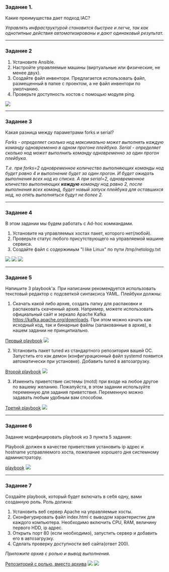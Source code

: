 ### Задание 1. 

Какие преимущества дает подход IAC?

*Управлять инфраструктурой становится быстрее и легче, так как однотипные действия автоматизированы и дают одинаковый результат.*

---

### Задание 2 

1. Установите Ansible.
2. Настройте управляемые машины (виртуальные или физические, не менее двух).
3. Создайте файл инвентори. Предлагается использовать файл, размещенный в папке с проектом, а не файл инвентори по умолчанию.
4. Проверьте доступность хостов с помощью модуля ping.


![](https://github.com/guillotine666/nah/blob/master/automation_infra/homeworks/tmp/7/7.1.2.png)

---

### Задание 3

Какая разница между параметрами forks и serial?


*Forks - определяет сколько нод максимально может выполнять каждую команду одновременно в одном прогоне плейбука.
Serial - определяет сколько нод может выполнить команду одновременно за один прогон плейбука.*

*Т.е. при forks=2 одновременное количество выполняющих команды нод будет равно 4 и выполнение будет за один прогон. И будет ожидать выполнения всех нод из списка.
А при serial=2, одновременное кличество выполняющих **каждую** команду нод равно 2, после выполнения всех команд, будет новый запуск плейбука для оставшихся нод, но опять выполняться будут не более 2.*

---

### Задание 4 

В этом задании мы будем работать с Ad-hoc коммандами.

1. Установите на управляемых хостах пакет, которого нет(любой).
2. Проверьте статус любого присутствующего на управляемой машине сервиса. 
3. Создайте файл с содержимым "I like Linux" по пути /tmp/netology.txt

 
![](https://github.com/guillotine666/nah/blob/master/automation_infra/homeworks/tmp/7/7.1.4.1.png)
![](https://github.com/guillotine666/nah/blob/master/automation_infra/homeworks/tmp/7/7.1.4.2.png)
![](https://github.com/guillotine666/nah/blob/master/automation_infra/homeworks/tmp/7/7.1.4.3.png)

---

### Задание 5

Напишите 3 playbook'a. При написании рекомендуется использовать текстовый редактор с подсветкой синтаксиса YAML.
Плейбуки должны:
1. Скачать какой либо архив, создать папку для распаковки и распаковать скаченный архив. Например, можете использовать официальный сайт и зеркало Apache Kafka https://kafka.apache.org/downloads. При этом можно качать как исходный код, так и бинарные файлы (запакованные в архив), в нашем задании не принципиально.

[Первый playbook](https://github.com/guillotine666/nah/blob/master/automation_infra/homeworks/tmp/7/7.1.5.1.yml)
![](https://github.com/guillotine666/nah/blob/master/automation_infra/homeworks/tmp/7/7.1.5.1.png)

2. Установить пакет tuned из стандартного репозитория вашей ОС. Запустить его как демон (конфигурационный файл systemd появится автоматически при установке). Добавить tuned в автозагрузку.

[Второй playbook](https://github.com/guillotine666/nah/blob/master/automation_infra/homeworks/tmp/7/7.1.5.2.yml)
![](https://github.com/guillotine666/nah/blob/master/automation_infra/homeworks/tmp/7/7.1.5.1.png)

3. Изменить приветствие системы (motd) при входе на любое другое по вашему желанию. Пожалуйста, в этом задании используйте переменную для задания приветствия. Переменную можно задавать любым удобным вам способом.

[Третий playbook](https://github.com/guillotine666/nah/blob/master/automation_infra/homeworks/tmp/7/7.1.5.3.yml)
![](https://github.com/guillotine666/nah/blob/master/automation_infra/homeworks/tmp/7/7.1.5.3.png)

---
### Задание 6

Задание модифицировать playbook из 3 пункта 5 задания: 

Playbook должен в качестве приветствия установить ip адрес и hostname усправляемого хоста, пожелание хорошего дня системному администратору. 


[playbook](https://github.com/guillotine666/nah/blob/master/automation_infra/homeworks/tmp/7/7.1.6.yml)
![](https://github.com/guillotine666/nah/blob/master/automation_infra/homeworks/tmp/7/7.1.6.png)

---

### Задание 7

Создайте playbook, который будет включать в себя одну, вами созданную роль.
Роль должна:

1. Установить веб сервер Apache на управляемые хосты.
2. Сконфигурировать файл index.html c выводом характеристик для каждого компьютера. Необходимо включить CPU, RAM, величину первого HDD, ip адрес.
3. Открыть порт 80 (если необходимо), запустить сервер и добавить его в автозагрузку.
4. Сделать проверку доступности веб сайта(ответ 200).

*Приложите архив с ролью и вывод выполнения.*

[Репозиторий с ролью, вместо архива](https://github.com/guillotine666/ansible-apache-role)
![](https://github.com/guillotine666/nah/blob/master/automation_infra/homeworks/tmp/7/7.1.7.png)
![](https://github.com/guillotine666/nah/blob/master/automation_infra/homeworks/tmp/7/7.1.7.2.png)
